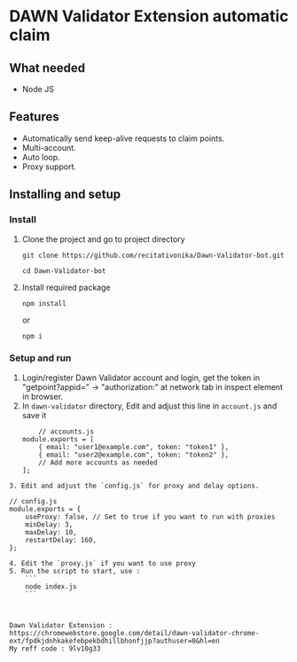 # DAWN Validator Extension automatic claim

## What needed
- Node JS

## Features

- Automatically send keep-alive requests to claim points.
- Multi-account.
- Auto loop.
- Proxy support.


## Installing and setup

### Install
1. Clone the project and go to project directory
   ```
   git clone https://github.com/recitativonika/Dawn-Validator-bot.git
   ```
   ```
   cd Dawn-Validator-bot
   ```
2. Install required package
   ```
   npm install
   ```
   or
   ```
   npm i
   ```
### Setup and run

1. Login/register Dawn Validator account and login, get the token in "getpoint?appid=" -> "authorization:" at network tab in inspect element in browser. 
2. In `dawn-validator` directory, Edit and adjust this line in `account.js` and save it
	```
		// accounts.js
	module.exports = [
		{ email: "user1@example.com", token: "token1" },
		{ email: "user2@example.com", token: "token2" },
		// Add more accounts as needed
	];
```
3. Edit and adjust the `config.js` for proxy and delay options.
```
	// config.js
	module.exports = {
		useProxy: false, // Set to true if you want to run with proxies
		minDelay: 3,
		maxDelay: 10,
		restartDelay: 160,
	};
```
4. Edit the `proxy.js` if you want to use proxy
5. Run the script to start, use :
    ```
    node index.js
    ```
	
	
	
Dawn Validator Extension : https://chromewebstore.google.com/detail/dawn-validator-chrome-ext/fpdkjdnhkakefebpekbdhillbhonfjjp?authuser=0&hl=en
My reff code : 9lv10g33
